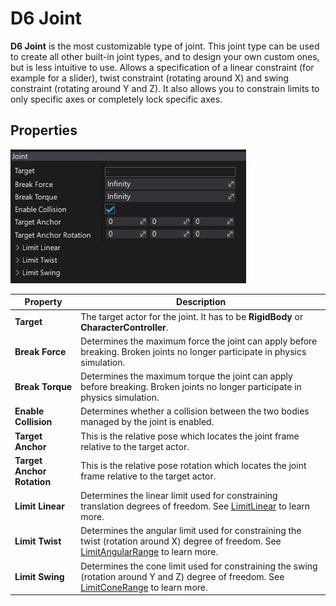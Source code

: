 # D6 Joint

**D6 Joint** is the most customizable type of joint. This joint type can be used to create all other built-in joint types, and to design your own custom ones, but is less intuitive to use. Allows a specification of a linear constraint (for example for a slider), twist constraint (rotating around X) and swing constraint (rotating around Y and Z). It also allows you to constrain limits to only specific axes or completely lock specific axes.

## Properties

![Properties](media/d6-joint-properties.jpg)

| Property | Description |
|--------|--------|
| **Target** | The target actor for the joint. It has to be **RigidBody** or **CharacterController**. |
| **Break Force** | Determines the maximum force the joint can apply before breaking. Broken joints no longer participate in physics simulation. |
| **Break Torque** | Determines the maximum torque the joint can apply before breaking. Broken joints no longer participate in physics simulation. |
| **Enable Collision** | Determines whether a collision between the two bodies managed by the joint is enabled. |
| **Target Anchor** | This is the relative pose which locates the joint frame relative to the target actor. |
| **Target Anchor Rotation** | This is the relative pose rotation which locates the joint frame relative to the target actor. |
| **Limit Linear** | Determines the linear limit used for constraining translation degrees of freedom. See [LimitLinear](https://docs.flaxengine.com/api/FlaxEngine.LimitLinear.html) to learn more. |
| **Limit Twist** | Determines the angular limit used for constraining the twist (rotation around X) degree of freedom. See [LimitAngularRange](https://docs.flaxengine.com/api/FlaxEngine.LimitAngularRange.html) to learn more. |
| **Limit Swing** | Determines the cone limit used for constraining the swing (rotation around Y and Z) degree of freedom. See [LimitConeRange](https://docs.flaxengine.com/api/FlaxEngine.LimitConeRange.html) to learn more. |


